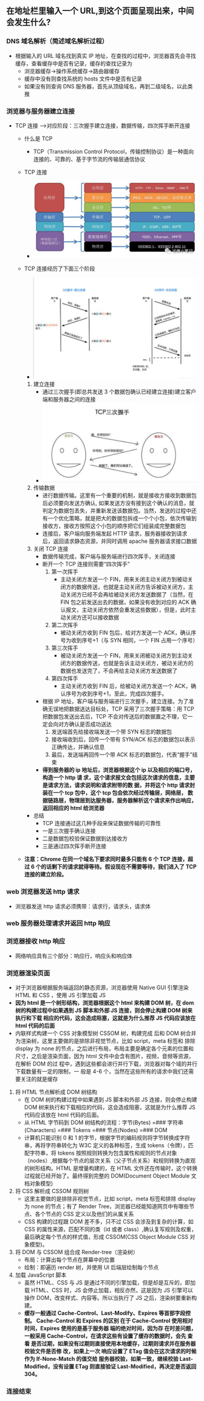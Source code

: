 <!--
 * @Author: Tom
 * @LastEditors: Tom
 * @Date: 2022-09-07 15:32:57
 * @LastEditTime: 2022-09-07 16:20:37
 * @Email: Tom
 * @FilePath: \problem\docs\md\ms\liulanqi.md
 * @Environment: Win 10
 * @Description: 浏览器相关的面试题
-->

## 在地址栏里输入一个 URL,到这个页面呈现出来，中间会发生什么?

### DNS 域名解析（简述域名解析过程）

- 根据输入的 URL 域名找到真实 IP 地址，在查找的过程中，浏览器首先会寻找缓存，查看缓存中是否有记录，缓存的查找记录为
  - 浏览器缓存->操作系统缓存->路由器缓存
  - 缓存中没有则查找系统的 hosts 文件中是否有记录
  - 如果没有则查询 DNS 服务器，首先从顶级域名，再到二级域名，以此类推

### 浏览器与服务器建立连接

- TCP 连接 -->对应阶段：三次握手建立连接，数据传输，四次挥手断开连接

  - 什么是 TCP

    - TCP（Transmission Control Protocol，传输控制协议）是一种面向连接的、可靠的、基于字节流的传输层通信协议

  - TCP 连接

    - ![image-20220907153654238](../../assets/ms.assets/image-20220907153654238.png)

  - TCP 连接经历了下面三个阶段

    - ![image-20220907153812526](../../assets/ms.assets/image-20220907153812526.png)

    1. 建立连接
       - 通过三次握手(即总共发送 3 个数据包确认已经建立连接)建立客户端和服务器之间的连接
       - ![image-20220907153956118](../../assets/ms.assets/image-20220907153956118.png)
    2. 传输数据
       - 进行数据传输。这里有一个重要的机制，就是接收方接收到数据包后必须要向发送方确认, 如果发送方没有接到这个确认的消息，就判定为数据包丢失，并重新发送该数据包。当然，发送的过程中还有一个优化策略，就是把大的数据包拆成一个个小包，依次传输到接收方，接收方按照这个小包的顺序把它们组装成完整数据包
       - 连接后，客户端向服务端发起 HTTP 请求，服务器接收到请求后，返回请求静态资源，并同时调用 apache 服务器请求接口数据
    3. 关闭 TCP 连接
       - 数据传输完成，客户端与服务端进行四次挥手，关闭连接
       - 断开一个 TCP 连接则需要“四次挥手”
         1. 第一次挥手
            - 主动关闭方发送一个 FIN，用来关闭主动关闭方到被动关闭方的数据传送，也就是主动关闭方告诉被动关闭方，主动关闭方已经不会再给被动关闭方发送数据了（当然，在 FIN 包之前发送出去的数据，如果没有收到对应的 ACK 确认报文，主动关闭方依然会重发这些数据），但是，此时主动关闭方还可以接收数据
         2. 第二次挥手
            - 被动关闭方收到 FIN 包后，给对方发送一个 ACK，确认序号为收到序号+1（与 SYN 相同，一个 FIN 占用一个序号）
         3. 第三次挥手
            - 被动关闭方发送一个 FIN，用来关闭被动关闭方到主动关闭方的数据传送，也就是告诉主动关闭方，被动关闭方的数据也发送完了，不会再给主动关闭方发送数据了
         4. 第四次挥手
            - 主动关闭方收到 FIN 后，给被动关闭方发送一个 ACK，确认序号为收到序号+1，至此，完成四次握手。
       - 根据 IP 地址，客户端与服务端进行三次握手，建立连接。为了准确无误地把数据送达目标处，TCP 采用了三次握手策略：用 TCP 把数据包发送出去后，TCP 不会对传送后的数据置之不理，它一定会向对方确认是否成功送达
         1. 发送端首先给接收端发送一个带 SYN 标志的数据包
         2. 接收端收到后，回传一个带有 SYN/ACK 标志的数据包以表示正确传达，并确认信息
         3. 最后，发送端再回传一个带 ACK 标志的数据包，代表“握手”结束
       - **得到服务器的 ip 地址后，浏览器根据这个 ip 以及相应的端口号，构造一个 http 请 求，这个请求报文会包括这次请求的信息，主要是请求方法，请求说明和请求附带的数 据，并将这个 http 请求封装在一个 tcp 包中，这个 tcp 包会依次经过传输层，网络层， 数据链路层，物理层到达服务器，服务器解析这个请求来作出响应，返回相应的 html 给浏览器**

    - 总结
      - TCP 连接通过这几种手段来保证数据传输的可靠性
      - 一是三次握手确认连接
      - 二是数据包校验保证数据到达接收方
      - 三是通过四次挥手断开连接

  - **注意：Chrome 在同一个域名下要求同时最多只能有 6 个 TCP 连接，超过 6 个的话剩下的请求就得等待。假设现在不需要等待，我们进入了 TCP 连接的建立阶段。**

### web 浏览器发送 http 请求

- 浏览器发送 http 请求必须携带：请求行，请求头，请求体

### web 服务器处理请求并返回 http 响应

### 浏览器接收 http 响应

- 网络响应具有三个部分：响应行，响应头和响应体

### 浏览器渲染页面

- 对于浏览器根据服务端返回的静态资源，浏览器使用 Native GUI 引擎渲染 HTML 和 CSS ，使用 JS 引擎加载 JS
- **因为 html 是一个树形结构，浏览器根据这个 html 来构建 DOM 树，在 dom 树的构建过程中如果遇到 JS 脚本和外部 JS 连接，则会停止构建 DOM 树来执行和下载 相应的代码，这会造成阻塞，这就是为什么推荐 JS 代码应该放在 html 代码的后面**
- 内联样式构建一个 CSS 对象模型树 CSSOM 树，构建完成 后和 DOM 树合并为渲染树，这里主要做的是排除非视觉节点，比如 script，meta 标签和 排除 display 为 none 的节点，之后进行布局，布局主要是确定各个元素的位置和尺寸，之后是渲染页面，因为 html 文件中会含有图片，视频，音频等资源，在解析 DOM 的过 程中，遇到这些都会进行并行下载，浏览器对每个域的并行下载数量有一定的限制，一 般是 4-6 个，当然在这些所有的请求中我们还需要关注的就是缓存

1. 将 HTML 节点解析成 DOM 树结构
   - 在 DOM 树的构建过程中如果遇到 JS 脚本和外部 JS 连接，则会停止构建 DOM 树来执行和下载相应的代码，这会造成阻塞，这就是为什么推荐 JS 代码应该放在 html 代码的后面。
   - 从 HTML 字节码到 DOM 树结构的流程：字节(Bytes) =### 字符串(Characters) =### Tokens =### 节点(Nodes) =### DOM
   - 计算机只能识别 0 和 1 的字节，根据字节的编码规则将字节转换成字符串，再将字符串转化为 W3C 定义的各种标签，生成 tokens（令牌），匹配字符串，将 tokens 按照规则转换为包含属性和规则的节点对象（nodes）,根据每个节点的层次关系（父子节点关系）和规则转换为直观的树形结构。HTML 是增量构建的，在 HTML 文件还在传输时，这个转换过程就已经开始了。最终得到完整的 DOM(Document Object Module 文档对象模型)
2. 将 CSS 解析成 CSSOM 规则树
   - 这里主要做的是排除非视觉节点，比如 script，meta 标签和排除 display 为 none 的节点；有了 Render Tree，浏览器已经能知道网页中有哪些节点、各个节点的 CSS 定义以及他们的从属关系
   - CSS 构建的过程跟 DOM 差不多，只不过 CSS 会涉及到复杂的计算，如 CSS 的属性来源，匹配不同的类（id 或者 class）,确认复写规则及权重，最后确定每个节点的样式值，形成 CSSOM(CSS Object Module CSS 对象模型)。
3. 将 DOM 与 CSSOM 组合成 Render-tree（渲染树）
   - 布局：计算出每个节点在屏幕中的位置
   - 绘制：即遍历 render 树，并使用 UI 后端层绘制每个节点
4. 加载 JavaScript 脚本
   - 虽然 HTML、CSS 与 JS 是通过不同的引擎加载，但是却是互斥的，即加载 HTML、CSS 时，JS 会停止加载，相反亦然，这是因为 JS 引擎可以操作 DOM，改变样式、内容等。所以当执行了 JS 之后，渲染树要重新构建。
   - **缓存一般通过 Cache-Control、Last-Modify、Expires 等首部字段控制。 Cache-Control 和 Expires 的区别 在于 Cache-Control 使用相对时间，Expires 使用的是基于服务器 端的绝对时间，因为存 在时差问题，一般采用 Cache-Control，在请求这些有设置了缓存的数据时，会先 查看 是否过期，如果没有过期则直接使用本地缓存，过期则请求并在服务器校验文件是否修 改，如果上一次 响应设置了 ETag 值会在这次请求的时候作为 If-None-Match 的值交给 服务器校验，如果一致，继续校验 Last-Modified，没有设置 ETag 则直接验证 Last-Modified，再决定是否返回 304。**

### 连接结束
